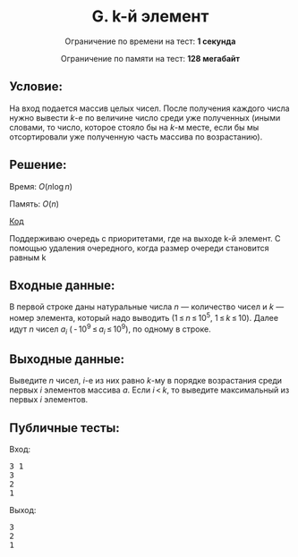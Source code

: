 <center><h1>G. k-й элемент</h1></center>
    
<p><center>Ограничение по времени на тест: <b>1 секунда</b></center></p>

<p><center>Ограничение по памяти на тест: <b>128 мегабайт</b></center></p>

<h2>Условие:</h2>

<div><p>На вход подается массив целых чисел. После получения каждого числа нужно вывести <span class="tex-span"><i>k</i></span>-е по величине число среди уже полученных (иными словами, то число, которое стояло бы на <span class="tex-span"><i>k</i></span>-м месте, если бы мы отсортировали уже полученную часть массива по возрастанию).</p></div>

<h2>Решение:</h2>

Время: $O(n \log n)$

Память: $O(n)$

[Код](solution.cpp)

Поддерживаю очередь с приоритетами, где на выходе k-й элемент. С помощью удаления очередного, когда размер очереди становится равным k

<h2>Входные данные:</h2>

<p>В первой строке даны натуральные числа <span class="tex-span"><i>n</i></span> — количество чисел и <span class="tex-span"><i>k</i></span> — номер элемента, который надо выводить (<span class="tex-span">1 ≤ <i>n</i> ≤ 10<sup class="upper-index">5</sup></span>, <span class="tex-span">1 ≤ <i>k</i> ≤ 10</span>). Далее идут <span class="tex-span"><i>n</i></span> чисел <span class="tex-span"><i>a</i><sub class="lower-index"><i>i</i></sub></span> (<span class="tex-span"> - 10<sup class="upper-index">9</sup> ≤ <i>a</i><sub class="lower-index"><i>i</i></sub> ≤ 10<sup class="upper-index">9</sup></span>), по одному в строке.</p>

<h2>Выходные данные:</h2>

<p>Выведите <span class="tex-span"><i>n</i></span> чисел, <span class="tex-span"><i>i</i></span>-е из них равно <span class="tex-span"><i>k</i></span>-му в порядке возрастания среди первых <span class="tex-span"><i>i</i></span> элементов массива <span class="tex-span"><i>a</i></span>. Если <span class="tex-span"><i>i</i> &lt; <i>k</i></span>, то выведите максимальный из первых <span class="tex-span"><i>i</i></span> элементов.</p>

<h2>Публичные тесты:</h2>

Вход:

<pre>3 1<br/>3<br/>2<br/>1<br/></pre>

Выход:

<pre>3<br/>2<br/>1<br/></pre>